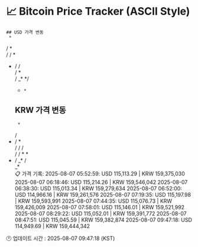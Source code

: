 # 📈 Bitcoin Price Tracker (ASCII Style)
    ## USD 가격 변동 
     *        
/   *     
/  /  *   
*  / /    
   / *    
   /   _* 
  */      
   *     *
    ## KRW 가격 변동
        *     
   /      
 * /  *   
/  / /    
/  / *   *
*  /   _* 
   /      
  _*      
    📋 가격 기록:
    2025-08-07 05:52:59: USD 115,113.29 | KRW 159,375,030
2025-08-07 06:18:46: USD 115,214.26 | KRW 159,546,042
2025-08-07 06:38:30: USD 115,013.34 | KRW 159,279,634
2025-08-07 06:52:00: USD 114,966.16 | KRW 159,261,576
2025-08-07 07:19:35: USD 115,197.98 | KRW 159,593,991
2025-08-07 07:44:35: USD 115,076.73 | KRW 159,426,009
2025-08-07 07:58:01: USD 115,146.01 | KRW 159,521,992
2025-08-07 08:29:22: USD 115,052.01 | KRW 159,391,772
2025-08-07 08:47:51: USD 115,045.59 | KRW 159,382,874
2025-08-07 09:47:18: USD 114,949.69 | KRW 159,444,342
    
🕐 업데이트 시간 : 2025-08-07 09:47:18 (KST)
